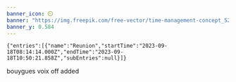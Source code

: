 ```yaml
---
banner_icon: ⏲️
banner: "https://img.freepik.com/free-vector/time-management-concept_52683-63895.jpg"
banner_y: 0.584
---
```

```simple-time-tracker
{"entries":[{"name":"Reunion","startTime":"2023-09-18T08:14:14.000Z","endTime":"2023-09-18T10:50:21.858Z","subEntries":null}]}
```

bouygues voix off added